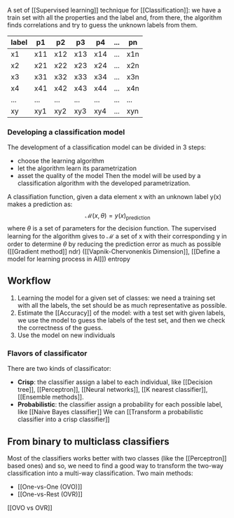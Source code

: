 A set of [[Supervised learning]] technique for [[Classification]]: we have a train set with all the properties and the label and, from there, the algorithm finds correlations and try to guess the unknown labels from them.

| label | p1  | p2  | p3  | p4  | ... | pn  |
| ----- | --- | --- | --- | --- | --- | --- |
| x1    | x11 | x12 | x13 | x14 | ... | x1n |
| x2    | x21 | x22 | x23 | x24 | ... | x2n |
| x3    | x31 | x32 | x33 | x34 | ... | x3n |
| x4    | x41 | x42 | x43 | x44 | ... | x4n |
| ...   | ... | ... | ... | ... | ... | ... |
| xy    | xy1 | xy2 | xy3 | xy4 | ... | xyn |

### Developing a classification model

The development of a classification model can be divided in 3 steps:
- choose the learning algorithm
- let the algorithm learn its parametrization
- asset the quality of the model
Then the model will be used by a classification algorithm with the developed parametrization.

A classifiation function, given a data element x with an unknown label y(x) makes a prediction as:
$$
\mathcal{M}(x,\theta) = y(x)_{\text{prediction}}
$$
where $\theta$ is a set of parameters for the decision function.
The supervised learning for the algorithm gives to $\mathcal{M}$ a set of x with their corresponding y in order to determine $\theta$ by reducing the prediction error as much as possible ([[Gradient method]] ndr)
([[Vapnik-Chervonenkis Dimension]], [[Define a model for learning process in AI]])
entropy
## Workflow
1) Learning the model for a given set of classes: we need a training set with all the labels, the set should be as much representative as possible.
2) Estimate the [[Accuracy]] of the model: with a test set with given labels, we use the model to guess the labels of the test set, and then we check the correctness of the guess.
3) Use the model on new individuals


### Flavors of classificator

There are two kinds of classificator:
- __Crisp__: the classifier assign a label to each individual, like [[Decision tree]], [[Perceptron]], [[Neural networks]], [[K nearest classifier]], [[Ensemble methods]].
- __Probabilistic__: the classifier assign a probability for each possible label, like [[Naive Bayes classifier]]
We can [[Transform a probabilistic classifier into a crisp classifier]]

## From binary to multiclass classifiers

Most of the classifiers works better with two classes (like the [[Perceptron]] based ones) and so, we need to find a good way to transform the two-way classification into a multi-way classification. Two main methods:
- [[One-vs-One (OVO)]]
- [[One-vs-Rest (OVR)]]

[[OVO vs OVR]]